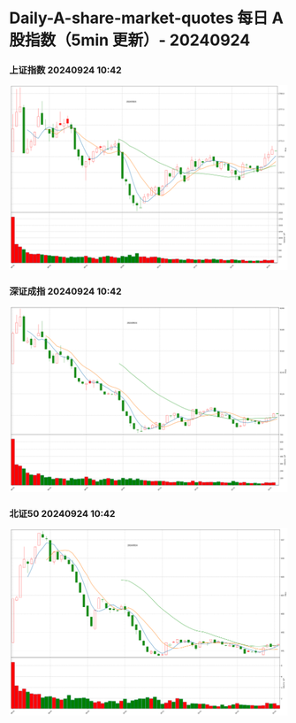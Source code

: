 
# Daily-A-share-market-quotes 每日 A 股指数（5min 更新）- 20240924

### 上证指数 20240924 10:42
![](./fig/2024/9/20240924-sh000001.png)

### 深证成指 20240924 10:42
![](./fig/2024/9/20240924-sz399001.png)

### 北证50 20240924 10:42
![](./fig/2024/9/20240924-bj899050.png)
